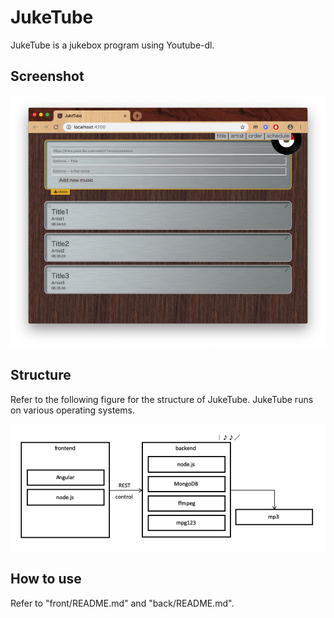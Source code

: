 # JukeTube

JukeTube is a jukebox program using Youtube-dl.

## Screenshot

![Screenshot](./images/screenshot.png "Screenshot")

## Structure

Refer to the following figure for the structure of JukeTube.
JukeTube runs on various operating systems.

![Structure](./images/structure.png "Structure")

## How to use

Refer to "front/README.md" and "back/README.md".
